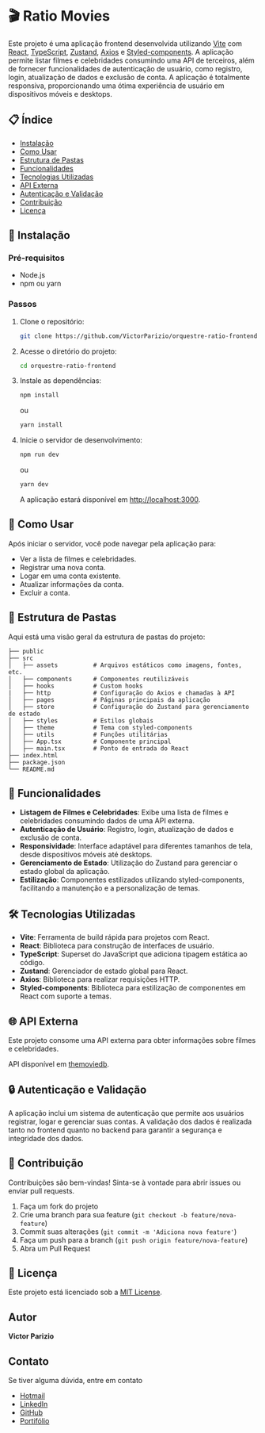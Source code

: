 # 🎬 Ratio Movies

Este projeto é uma aplicação frontend desenvolvida utilizando [Vite](https://vitejs.dev/) com [React](https://reactjs.org/), [TypeScript](https://www.typescriptlang.org/), [Zustand](https://zustand-demo.pmnd.rs/), [Axios](https://axios-http.com/ptbr/docs/intro) e [Styled-components](https://styled-components.com/). A aplicação permite listar filmes e celebridades consumindo uma API de terceiros, além de fornecer funcionalidades de autenticação de usuário, como registro, login, atualização de dados e exclusão de conta. A aplicação é totalmente responsiva, proporcionando uma ótima experiência de usuário em dispositivos móveis e desktops.

## 📋 Índice

- [Instalação](#instalação)
- [Como Usar](#como-usar)
- [Estrutura de Pastas](#estrutura-de-pastas)
- [Funcionalidades](#funcionalidades)
- [Tecnologias Utilizadas](#tecnologias-utilizadas)
- [API Externa](#api-externa)
- [Autenticação e Validação](#autenticação-e-validação)
- [Contribuição](#contribuição)
- [Licença](#licença)

## 🚀 Instalação

### Pré-requisitos

- Node.js
- npm ou yarn

### Passos

1. Clone o repositório:

   ```bash
   git clone https://github.com/VictorParizio/orquestre-ratio-frontend.git
   ```

2. Acesse o diretório do projeto:

   ```bash
   cd orquestre-ratio-frontend
   ```

3. Instale as dependências:

   ```bash
   npm install
   ```

   ou

   ```bash
   yarn install
   ```

4. Inicie o servidor de desenvolvimento:

   ```bash
   npm run dev
   ```

   ou

   ```bash
   yarn dev
   ```

   A aplicação estará disponível em [http://localhost:3000](http://localhost:3000).

## 📖 Como Usar

Após iniciar o servidor, você pode navegar pela aplicação para:

- Ver a lista de filmes e celebridades.
- Registrar uma nova conta.
- Logar em uma conta existente.
- Atualizar informações da conta.
- Excluir a conta.

## 📁 Estrutura de Pastas

Aqui está uma visão geral da estrutura de pastas do projeto:

```
├── public
├── src
│   ├── assets          # Arquivos estáticos como imagens, fontes, etc.
│   ├── components      # Componentes reutilizáveis
│   ├── hooks           # Custom hooks
|   ├── http            # Configuração do Axios e chamadas à API
│   ├── pages           # Páginas principais da aplicação
│   ├── store           # Configuração do Zustand para gerenciamento de estado
│   ├── styles          # Estilos globais
│   ├── theme           # Tema com styled-components
│   ├── utils           # Funções utilitárias
│   ├── App.tsx         # Componente principal
│   ├── main.tsx        # Ponto de entrada do React
├── index.html
├── package.json
└── README.md
```

## 🌟 Funcionalidades

- **Listagem de Filmes e Celebridades**: Exibe uma lista de filmes e celebridades consumindo dados de uma API externa.
- **Autenticação de Usuário**: Registro, login, atualização de dados e exclusão de conta.
- **Responsividade**: Interface adaptável para diferentes tamanhos de tela, desde dispositivos móveis até desktops.
- **Gerenciamento de Estado**: Utilização do Zustand para gerenciar o estado global da aplicação.
- **Estilização**: Componentes estilizados utilizando styled-components, facilitando a manutenção e a personalização de temas.

## 🛠️ Tecnologias Utilizadas

- **Vite**: Ferramenta de build rápida para projetos com React.
- **React**: Biblioteca para construção de interfaces de usuário.
- **TypeScript**: Superset do JavaScript que adiciona tipagem estática ao código.
- **Zustand**: Gerenciador de estado global para React.
- **Axios**: Biblioteca para realizar requisições HTTP.
- **Styled-components**: Biblioteca para estilização de componentes em React com suporte a temas.

## 🌐 API Externa

Este projeto consome uma API externa para obter informações sobre filmes e celebridades.

API disponível em [themoviedb](https://developer.themoviedb.org/docs/getting-started).

## 🔒 Autenticação e Validação

A aplicação inclui um sistema de autenticação que permite aos usuários registrar, logar e gerenciar suas contas. A validação dos dados é realizada tanto no frontend quanto no backend para garantir a segurança e integridade dos dados.

## 🤝 Contribuição

Contribuições são bem-vindas! Sinta-se à vontade para abrir issues ou enviar pull requests.

1. Faça um fork do projeto
2. Crie uma branch para sua feature (`git checkout -b feature/nova-feature`)
3. Commit suas alterações (`git commit -m 'Adiciona nova feature'`)
4. Faça um push para a branch (`git push origin feature/nova-feature`)
5. Abra um Pull Request

## 📄 Licença

Este projeto está licenciado sob a [MIT License](LICENSE).

## Autor

**Victor Parizio**

## Contato

Se tiver alguma dúvida, entre em contato

- [Hotmail](victorparizio@hotmail.com)
- [LinkedIn](https://www.linkedin.com/in/victorpariziobackend/)
- [GitHub](https://github.com/VictorParizio)
- [Portifólio](https://portfolio-victor-parizio.vercel.app/)
